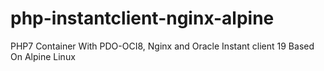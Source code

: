 # php-instantclient-nginx-alpine
PHP7 Container With PDO-OCI8, Nginx and Oracle Instant client 19 Based On Alpine Linux
